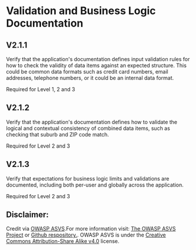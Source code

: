 #  Validation and Business Logic Documentation
## V2.1.1
Verify that the application's documentation defines input validation rules for how to check the validity of data items against an expected structure. This could be common data formats such as credit card numbers, email addresses, telephone numbers, or it could be an internal data format.
Required for Level 1, 2 and 3
## V2.1.2
Verify that the application's documentation defines how to validate the logical and contextual consistency of combined data items, such as checking that suburb and ZIP code match.
Required for Level 2 and 3
## V2.1.3
Verify that expectations for business logic limits and validations are documented, including both per-user and globally across the application.
Required for Level 2 and 3

## Disclaimer:
Credit via [OWASP ASVS](https://owasp.org/www-project-application-security-verification-standard/).For more information visit: [The OWASP ASVS Project](https://owasp.org/www-project-application-security-verification-standard/) or [Github respository.](https://github.com/OWASP/ASVS). OWASP ASVS is under the [Creative Commons Attribution-Share Alike v4.0](https://github.com/OWASP/ASVS/blob/v5.0.0/LICENSE.md) license.
